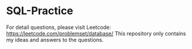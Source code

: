 # SQL-Practice
For detail questions, please visit Leetcode: https://leetcode.com/problemset/database/
This repository only contains my ideas and answers to the questions.
